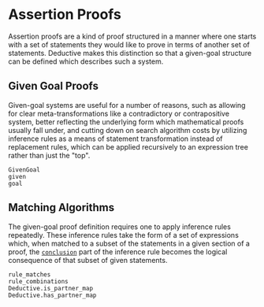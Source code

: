 # Assertion Proofs

Assertion proofs are a kind of proof structured in a manner where one starts with a set of statements they would like to prove in terms of another set of statements. Deductive makes this distinction so that a given-goal structure can be defined which describes such a system. 

## Given Goal Proofs

Given-goal systems are useful for a number of reasons, such as allowing for clear meta-transformations like a contradictory or contrapositive system, better reflecting the underlying form which mathematical proofs usually fall under, and cutting down on search algorithm costs by utilizing inference rules as a means of statement transformation instead of replacement rules, which can be applied recursively to an expression tree rather than just the "top".

```@docs
GivenGoal
given
goal
```

## Matching Algorithms

The given-goal proof definition requires one to apply inference rules repeatedly. These inference rules take the form of a set of expressions which, when matched to a subset of the statements in a given section of a proof, the [`conclusion`](@ref) part of the inference rule becomes the logical consequence of that subset of given statements.

```@docs
rule_matches
rule_combinations
Deductive.is_partner_map
Deductive.has_partner_map
```
